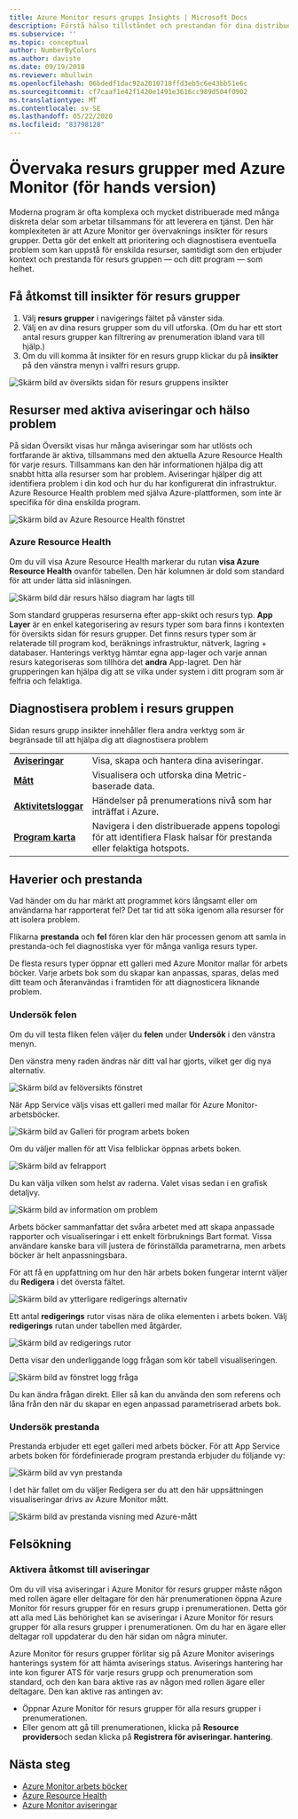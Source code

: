 ```yaml
---
title: Azure Monitor resurs grupps Insights | Microsoft Docs
description: Förstå hälso tillståndet och prestandan för dina distribuerade program och tjänster på resurs grupps nivå med Azure Monitor
ms.subservice: ''
ms.topic: conceptual
author: NumberByColors
ms.author: daviste
ms.date: 09/19/2018
ms.reviewer: mbullwin
ms.openlocfilehash: 06bdedf1dac92a2010718ffd3eb5c6e43bb51e6c
ms.sourcegitcommit: cf7caaf1e42f1420e1491e3616cc989d504f0902
ms.translationtype: MT
ms.contentlocale: sv-SE
ms.lasthandoff: 05/22/2020
ms.locfileid: "83798128"
---
```

# <a name="monitor-resource-groups-with-azure-monitor-preview"></a>Övervaka resurs grupper med Azure Monitor (för hands version)

Moderna program är ofta komplexa och mycket distribuerade med många diskreta delar som arbetar tillsammans för att leverera en tjänst. Den här komplexiteten är att Azure Monitor ger övervaknings insikter för resurs grupper. Detta gör det enkelt att prioritering och diagnostisera eventuella problem som kan uppstå för enskilda resurser, samtidigt som den erbjuder kontext och prestanda för resurs gruppen &mdash; och ditt program &mdash; som helhet.

## <a name="access-insights-for-resource-groups"></a>Få åtkomst till insikter för resurs grupper

1. Välj **resurs grupper** i navigerings fältet på vänster sida.
2. Välj en av dina resurs grupper som du vill utforska. (Om du har ett stort antal resurs grupper kan filtrering av prenumeration ibland vara till hjälp.)
3. Om du vill komma åt insikter för en resurs grupp klickar du på **insikter** på den vänstra menyn i valfri resurs grupp.

![Skärm bild av översikts sidan för resurs gruppens insikter](./media/resource-group-insights/0001-overview.png)

## <a name="resources-with-active-alerts-and-health-issues"></a>Resurser med aktiva aviseringar och hälso problem

På sidan Översikt visas hur många aviseringar som har utlösts och fortfarande är aktiva, tillsammans med den aktuella Azure Resource Health för varje resurs. Tillsammans kan den här informationen hjälpa dig att snabbt hitta alla resurser som har problem. Aviseringar hjälper dig att identifiera problem i din kod och hur du har konfigurerat din infrastruktur. Azure Resource Health problem med själva Azure-plattformen, som inte är specifika för dina enskilda program.

![Skärm bild av Azure Resource Health fönstret](./media/resource-group-insights/0002-overview.png)

### <a name="azure-resource-health"></a>Azure Resource Health

Om du vill visa Azure Resource Health markerar du rutan **visa Azure Resource Health** ovanför tabellen. Den här kolumnen är dold som standard för att under lätta sid inläsningen.

![Skärm bild där resurs hälso diagram har lagts till](./media/resource-group-insights/0003-overview.png)

Som standard grupperas resurserna efter app-skikt och resurs typ. **App Layer** är en enkel kategorisering av resurs typer som bara finns i kontexten för översikts sidan för resurs grupper. Det finns resurs typer som är relaterade till program kod, beräknings infrastruktur, nätverk, lagring + databaser. Hanterings verktyg hämtar egna app-lager och varje annan resurs kategoriseras som tillhöra det **andra** App-lagret. Den här grupperingen kan hjälpa dig att se vilka under system i ditt program som är felfria och felaktiga.

## <a name="diagnose-issues-in-your-resource-group"></a>Diagnostisera problem i resurs gruppen

Sidan resurs grupp insikter innehåller flera andra verktyg som är begränsade till att hjälpa dig att diagnostisera problem

   |         |          |
   | ---------------- |:-----|
   | [**Aviseringar**](https://docs.microsoft.com/azure/monitoring-and-diagnostics/monitoring-overview-unified-alerts)      |  Visa, skapa och hantera dina aviseringar. |
   | [**Mått**](https://docs.microsoft.com/azure/monitoring-and-diagnostics/monitoring-overview-metrics) | Visualisera och utforska dina Metric-baserade data.    |
   | [**Aktivitetsloggar**](https://docs.microsoft.com/azure/monitoring-and-diagnostics/monitoring-overview-activity-logs) | Händelser på prenumerations nivå som har inträffat i Azure.  |
   | [**Program karta**](https://docs.microsoft.com/azure/application-insights/app-insights-app-map) | Navigera i den distribuerade appens topologi för att identifiera Flask halsar för prestanda eller felaktiga hotspots. |

## <a name="failures-and-performance"></a>Haverier och prestanda

Vad händer om du har märkt att programmet körs långsamt eller om användarna har rapporterat fel? Det tar tid att söka igenom alla resurser för att isolera problem.

Flikarna **prestanda** och **fel** fören klar den här processen genom att samla in prestanda-och fel diagnostiska vyer för många vanliga resurs typer.

De flesta resurs typer öppnar ett galleri med Azure Monitor mallar för arbets böcker. Varje arbets bok som du skapar kan anpassas, sparas, delas med ditt team och återanvändas i framtiden för att diagnosticera liknande problem.

### <a name="investigate-failures"></a>Undersök felen

Om du vill testa fliken felen väljer du **felen** under **Undersök** i den vänstra menyn.

Den vänstra meny raden ändras när ditt val har gjorts, vilket ger dig nya alternativ.

![Skärm bild av felöversikts fönstret](./media/resource-group-insights/00004-failures.png)

När App Service väljs visas ett galleri med mallar för Azure Monitor-arbetsböcker.

![Skärm bild av Galleri för program arbets boken](./media/resource-group-insights/0005-failure-insights-workbook.png)

Om du väljer mallen för att Visa felblickar öppnas arbets boken.

![Skärm bild av felrapport](./media/resource-group-insights/0006-failure-visual.png)

Du kan välja vilken som helst av raderna. Valet visas sedan i en grafisk detaljvy.

![Skärm bild av information om problem](./media/resource-group-insights/0007-failure-details.png)

Arbets böcker sammanfattar det svåra arbetet med att skapa anpassade rapporter och visualiseringar i ett enkelt förbruknings Bart format. Vissa användare kanske bara vill justera de förinställda parametrarna, men arbets böcker är helt anpassningsbara.

För att få en uppfattning om hur den här arbets boken fungerar internt väljer du **Redigera** i det översta fältet.

![Skärm bild av ytterligare redigerings alternativ](./media/resource-group-insights/0008-failure-edit.png)

Ett antal **redigerings** rutor visas nära de olika elementen i arbets boken. Välj **redigerings** rutan under tabellen med åtgärder.

![Skärm bild av redigerings rutor](./media/resource-group-insights/0009-failure-edit-graph.png)

Detta visar den underliggande logg frågan som kör tabell visualiseringen.

 ![Skärm bild av fönstret logg fråga](./media/resource-group-insights/0010-failure-edit-query.png)

Du kan ändra frågan direkt. Eller så kan du använda den som referens och låna från den när du skapar en egen anpassad parametriserad arbets bok.

### <a name="investigate-performance"></a>Undersök prestanda

Prestanda erbjuder ett eget galleri med arbets böcker. För att App Service arbets boken för fördefinierade program prestanda erbjuder du följande vy:

 ![Skärm bild av vyn prestanda](./media/resource-group-insights/0011-performance.png)

I det här fallet om du väljer Redigera ser du att den här uppsättningen visualiseringar drivs av Azure Monitor mått.

 ![Skärm bild av prestanda visning med Azure-mått](./media/resource-group-insights/0012-performance-metrics.png)

## <a name="troubleshooting"></a>Felsökning

### <a name="enabling-access-to-alerts"></a>Aktivera åtkomst till aviseringar

Om du vill visa aviseringar i Azure Monitor för resurs grupper måste någon med rollen ägare eller deltagare för den här prenumerationen öppna Azure Monitor för resurs grupper för en resurs grupp i prenumerationen. Detta gör att alla med Läs behörighet kan se aviseringar i Azure Monitor för resurs grupper för alla resurs grupper i prenumerationen. Om du har en ägare eller deltagar roll uppdaterar du den här sidan om några minuter.

Azure Monitor för resurs grupper förlitar sig på Azure Monitor aviserings hanterings system för att hämta aviserings status. Aviserings hantering har inte kon figurer ATS för varje resurs grupp och prenumeration som standard, och den kan bara aktive ras av någon med rollen ägare eller deltagare. Den kan aktive ras antingen av:
* Öppnar Azure Monitor för resurs grupper för alla resurs grupper i prenumerationen.
* Eller genom att gå till prenumerationen, klicka på **Resource providers**och sedan klicka på **Registrera för aviseringar. hantering**.

## <a name="next-steps"></a>Nästa steg

- [Azure Monitor arbets böcker](https://docs.microsoft.com/azure/azure-monitor/platform/workbooks-overview)
- [Azure Resource Health](https://docs.microsoft.com/azure/service-health/resource-health-overview)
- [Azure Monitor aviseringar](https://docs.microsoft.com/azure/monitoring-and-diagnostics/monitoring-overview-unified-alerts)
